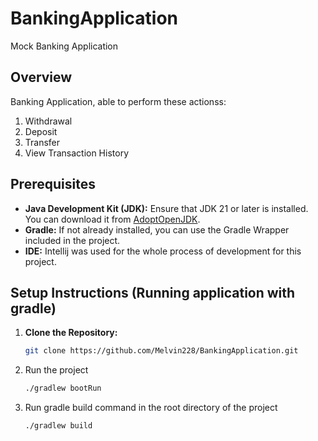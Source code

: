 # BankingApplication

Mock Banking Application

## Overview

Banking Application, able to perform these actionss:
1) Withdrawal
2) Deposit
3) Transfer
4) View Transaction History
## Prerequisites

- **Java Development Kit (JDK):** Ensure that JDK 21 or later is installed. You can download it
  from [AdoptOpenJDK](https://adoptopenjdk.net/).
- **Gradle:** If not already installed, you can use the Gradle Wrapper included in the project.
- **IDE:** Intellij was used for the whole process of development for this project.

## Setup Instructions (Running application with gradle)

1. **Clone the Repository:**

   ```bash
   git clone https://github.com/Melvin228/BankingApplication.git

2. Run the project

   ```bash
   ./gradlew bootRun

3. Run gradle build command in the root directory of the project

   ```bash
   ./gradlew build 